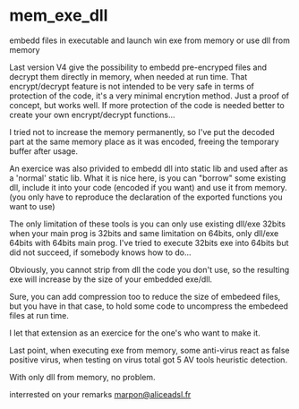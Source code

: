 # mem_exe_dll
embedd files in executable and launch win exe from memory or use dll from memory

Last version V4 give the possibility to embedd pre-encryped files and decrypt them directly in memory, when needed at run time.
That encrypt/decrypt feature is not intended to be very safe in terms of protection of the code, it's a very minimal encrytion method.
Just a proof of concept, but works well.
If more protection of the code is needed better to create your own encrypt/decrypt functions...

I tried not to increase the memory permanently, so I've put the decoded part at the same
memory place as it was encoded, freeing the temporary buffer after usage.

An exercice was also privided to embedd  dll into  static lib and used after as a 'normal' static lib.
What it is nice here, is you can "borrow" some existing dll, include it into your code (encoded if you want)
and use it from memory. (you only have to reproduce the declaration of the exported functions you want to use)

The only limitation of these tools is you can only use existing dll/exe 32bits when your main prog is 32bits
and same limitation on 64bits, only dll/exe 64bits with 64bits main prog.
I've tried to execute 32bits exe into 64bits but did not succeed, if somebody knows how to do...

Obviously, you cannot strip from dll the code you don't use, so the resulting exe will increase by the size of your embedded exe/dll.

Sure, you can add compression too to reduce the size of embedeed files, but you have in that case, to hold some code to uncompress the embedeed files at run time.

I let that extension as an exercice for the one's who want to make it.

Last point, when executing exe from memory, some anti-virus react as false positive virus,
when testing on virus total got 5 AV tools heuristic detection.

With only dll from memory, no problem.

interrested on your remarks  marpon@aliceadsl.fr


